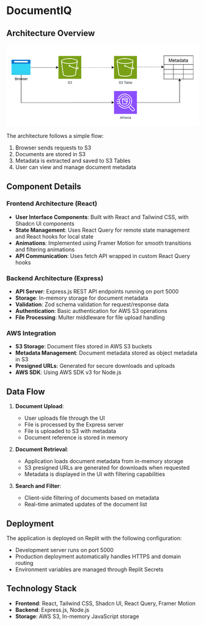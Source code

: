 
# DocumentIQ

## Architecture Overview

![Architecture Diagram](/client/public/assets/Architecture.png)

The architecture follows a simple flow:
1. Browser sends requests to S3
2. Documents are stored in S3
3. Metadata is extracted and saved to S3 Tables
4. User can view and manage document metadata

## Component Details

### Frontend Architecture (React)
- **User Interface Components**: Built with React and Tailwind CSS, with Shadcn UI components
- **State Management**: Uses React Query for remote state management and React hooks for local state
- **Animations**: Implemented using Framer Motion for smooth transitions and filtering animations
- **API Communication**: Uses fetch API wrapped in custom React Query hooks

### Backend Architecture (Express)
- **API Server**: Express.js REST API endpoints running on port 5000
- **Storage**: In-memory storage for document metadata
- **Validation**: Zod schema validation for request/response data
- **Authentication**: Basic authentication for AWS S3 operations
- **File Processing**: Multer middleware for file upload handling

### AWS Integration
- **S3 Storage**: Document files stored in AWS S3 buckets
- **Metadata Management**: Document metadata stored as object metadata in S3
- **Presigned URLs**: Generated for secure downloads and uploads
- **AWS SDK**: Using AWS SDK v3 for Node.js

## Data Flow

1. **Document Upload**:
   - User uploads file through the UI
   - File is processed by the Express server
   - File is uploaded to S3 with metadata
   - Document reference is stored in memory

2. **Document Retrieval**:
   - Application loads document metadata from in-memory storage
   - S3 presigned URLs are generated for downloads when requested
   - Metadata is displayed in the UI with filtering capabilities

3. **Search and Filter**:
   - Client-side filtering of documents based on metadata
   - Real-time animated updates of the document list

## Deployment

The application is deployed on Replit with the following configuration:
- Development server runs on port 5000
- Production deployment automatically handles HTTPS and domain routing
- Environment variables are managed through Replit Secrets

## Technology Stack

- **Frontend**: React, Tailwind CSS, Shadcn UI, React Query, Framer Motion
- **Backend**: Express.js, Node.js
- **Storage**: AWS S3, In-memory JavaScript storage
